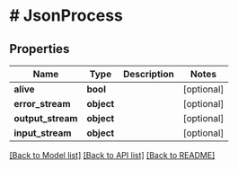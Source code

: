 # # JsonProcess

## Properties

Name | Type | Description | Notes
------------ | ------------- | ------------- | -------------
**alive** | **bool** |  | [optional]
**error_stream** | **object** |  | [optional]
**output_stream** | **object** |  | [optional]
**input_stream** | **object** |  | [optional]

[[Back to Model list]](../../README.md#models) [[Back to API list]](../../README.md#endpoints) [[Back to README]](../../README.md)
